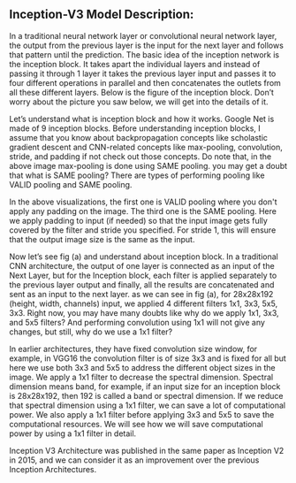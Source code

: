 ## Inception-V3 Model Description:

In a traditional neural network layer or convolutional neural network layer, the output from the previous layer is the input for the next layer and follows that pattern until the prediction. The basic idea of the inception network is the inception block. It takes apart the individual layers and instead of passing it through 1 layer it takes the previous layer input and passes it to four different operations in parallel and then concatenates the outlets from all these different layers. Below is the figure of the inception block. Don’t worry about the picture you saw below, we will get into the details of it.

Let’s understand what is inception block and how it works. Google Net is made of 9 inception blocks. Before understanding inception blocks, I assume that you know about backpropagation concepts like scholastic gradient descent and CNN-related concepts like max-pooling, convolution, stride, and padding if not check out those concepts. Do note that, in the above image max-pooling is done using SAME pooling. you may get a doubt that what is SAME pooling? There are types of performing pooling like VALID pooling and SAME pooling.

In the above visualizations, the first one is VALID pooling where you don't apply any padding on the image. The third one is the SAME pooling. Here we apply padding to input (if needed) so that the input image gets fully covered by the filter and stride you specified. For stride 1, this will ensure that the output image size is the same as the input.

Now let’s see fig (a) and understand about inception block. In a traditional CNN architecture, the output of one layer is connected as an input of the Next Layer, but for the Inception block, each filter is applied separately to the previous layer output and finally, all the results are concatenated and sent as an input to the next layer. as we can see in fig (a), for 28x28x192 (height, width, channels) input, we applied 4 different filters 1x1, 3x3, 5x5, 3x3. Right now, you may have many doubts like why do we apply 1x1, 3x3, and 5x5 filters? And performing convolution using 1x1 will not give any changes, but still, why do we use a 1x1 filter?

In earlier architectures, they have fixed convolution size window, for example, in VGG16 the convolution filter is of size 3x3 and is fixed for all but here we use both 3x3 and 5x5 to address the different object sizes in the image. We apply a 1x1 filter to decrease the spectral dimension. Spectral dimension means band, for example, if an input size for an inception block is 28x28x192, then 192 is called a band or spectral dimension. If we reduce that spectral dimension using a 1x1 filter, we can save a lot of computational power. We also apply a 1x1 filter before applying 3x3 and 5x5 to save the computational resources. We will see how we will save computational power by using a 1x1 filter in detail.

Inception V3 Architecture was published in the same paper as Inception V2 in 2015, and we can consider it as an improvement over the previous Inception Architectures.
